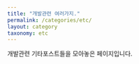 ```yaml
---
title: "개발관련 여러가지."
permalink: /categories/etc/
layout: category
taxonomy: etc
---
```


개발관련 기타포스트들을 모아놓은 페이지입니다. 